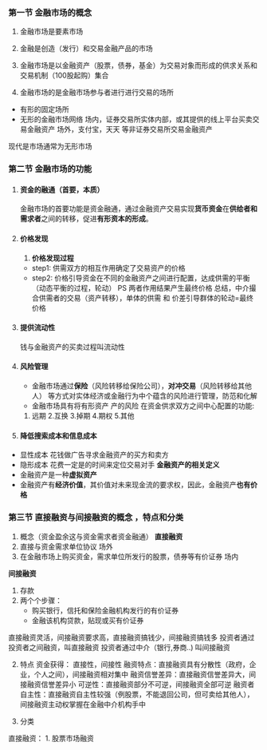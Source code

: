 ### 第一节 金融市场的概念

1.  金融市场是要素市场

2. 金融是创造（发行）和交易金融产品的市场
3. 金融市场是以金融资产（股票，债券，基金）为交易对象而形成的供求关系和交易机制（100股起购）集合
4. 金融市场的是金融市场参与者进行进行交易的场所
- 有形的固定场所
- 无形的金融市场网络
场内，证券交易所实体内部，或其提供的线上平台买卖交易金融资产
场外，支付宝，天天 等非证券交易所交易金融资产 

现代是市场通常为无形市场

### 第二节 金融市场的功能


1. #### 资金的融通（首要，本质）
	金融市场的首要功能是资金融通，通过金融资产交易实现**货币资金**在**供给者和需求者**之间的转移，促进**有形资本的形成**。
2. #### 价格发现
	1. **价格发现过程**
	- step1: 供需双方的相互作用确定了交易资产的价格
	- step2: 价格引导资金在不同的金融资产之间进行配置，达成供需的平衡（动态平衡的过程，轮动）
	PS 两者作用结果产生最终价格
	总结，中介撮合供需者的交易（资产转移），单体的供需 和 价差引导群体的轮动=最终价格
3. #### 提供流动性
	钱与金融资产的买卖过程叫流动性
4. #### 风险管理
	- 金融市场通过**保险**（风险转移给保险公司），**对冲交易**（风险转移给其他人） 等方式对实体经济或金融行为中个蕴含的风险进行管理，防范和化解
	- 金融市场具有将有形资产 产的风险 在资金供求双方之间中心配置的功能:
    1. 远期 2.互换 3.掉期 4.期权 5.其他

5. #### 降低搜索成本和信息成本
- 显性成本 花钱做广告寻求金融资产的买方和卖方
- 隐形成本 花费一定是的时间来定位交易对手
**金融资产的相关定义**
- 金融资产是一种**虚拟资产**
- 金融资产有**经济价值**，其价值对未来现金流的要求权，因此，金融资产**也有价格**

### 第三节 直接融资与间接融资的概念 ，特点和分类

1. 概念（资金盈余这与资金需求者资金融通）
**直接融资**                                                              
1. 直接与资金需求单位协议   场外
2. 在金融市场上购买资金，需求单位所发行的股票，债券等有价证券   场内
  
**间接融资**
1. 存款
2. 两个个步骤：
	-  购买银行，信托和保险金融机构发行的有价证券
	- 金融该机构贷款，贴现或买有价证券
 
直接融资灵活，间接融资要求高，直接融资搞钱少，间接融资搞钱多
投资者通过投资者之间融资，叫直接融资
投资者通过中介（银行,券商..) 叫间接融资

2. 特点
资金获得： 直接性，间接性
融资特点：直接融资具有分散性（政府，企业，个人之间），间接融资相对集中
融资信誉差异：直接融资信誉差异大，间接融资信誉差异小
可逆性：直接融资部分不可逆，间接融资全部可逆
融资者自主性：直接融资自主性较强（例股票，不能退回公司，但可卖给其他人），间接融资主动权掌握在金融中介机构手中

3. 分类

直接融资：
	1. 股票市场融资